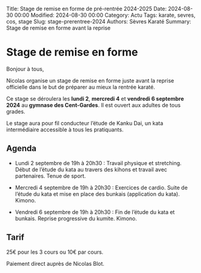 Title: Stage de remise en forme de pré-rentrée 2024-2025
Date: 2024-08-30 00:00
Modified: 2024-08-30 00:00
Category: Actu
Tags: karate, sevres, cos, stage
Slug: stage-prerentree-2024
Authors: Sèvres Karaté 
Summary: Stage de remise en forme avant la reprise

# Stage de remise en forme

Bonjour à tous,

Nicolas organise un stage de remise en forme juste avant la reprise officielle dans le but de préparer au mieux la rentrée karaté.

Ce stage se déroulera les __lundi 2__, __mercredi 4__ et __vendredi 6 septembre 2024__ au __gymnase des Cent-Gardes__. Il est ouvert aux adultes de tous grades.

Le stage aura pour fil conducteur l’étude de Kanku Dai, un kata intermédiaire accessible à tous les pratiquants.


## Agenda

- Lundi 2 septembre de 19h à 20h30 :  Travail physique et stretching. Début de l’étude du kata au travers des kihons et travail avec partenaires. Tenue de sport.


- Mercredi 4 septembre de 19h à 20h30 : Exercices de cardio. Suite de l’étude du kata et mise en place des bunkais (application du kata). Kimono.


- Vendredi 6 septembre de 19h à 20h30 : Fin de l’étude du kata et bunkais. Reprise progressive du kumite. Kimono.

## Tarif

25€ pour les 3 cours ou 10€ par cours. 

Paiement direct auprès de Nicolas Blot. 